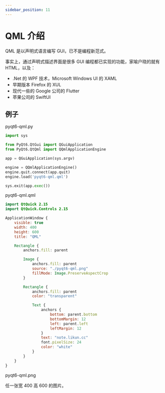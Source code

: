 ```yaml
---
sidebar_position: 11
---
```


# QML 介绍

QML 是以声明式语言编写 GUI，已不是编程新范式。

事实上，通过声明式描述界面是很多 GUI 编程都已实现的功能，家喻户晓的就有 HTML，以及：

- .Net 的 WPF 技术，Microsoft Windows UI 的 XAML
- 早期版本 Firefox 的 XUL
- 现代一些的 Google 公司的 Flutter
- 苹果公司的 SwiftUI

## 例子

pyqt6-qml.py

```python title="pyqt6-qml.py"
import sys

from PyQt6.QtGui import QGuiApplication
from PyQt6.QtQml import QQmlApplicationEngine

app = QGuiApplication(sys.argv)

engine = QQmlApplicationEngine()
engine.quit.connect(app.quit)
engine.load('pyqt6-qml.qml')

sys.exit(app.exec())
```

pyqt6-qml.qml

```qml title="pyqt6-qml.qml"
import QtQuick 2.15
import QtQuick.Controls 2.15

ApplicationWindow {
    visible: true
    width: 400
    height: 600
    title: "QML"

    Rectangle {
        anchors.fill: parent

        Image {
            anchors.fill: parent
            source: "./pyqt6-qml.png"
            fillMode: Image.PreserveAspectCrop
        }

        Rectangle {
            anchors.fill: parent
            color: "transparent"

            Text {
                anchors {
                    bottom: parent.bottom
                    bottomMargin: 12
                    left: parent.left
                    leftMargin: 12
                }
                text: "note.likun.cc"
                font.pixelSize: 24
                color: "white"
            }
        }
    }
}
```

pyqt6-qml.png

任一张宽 400 高 600 的图片。
